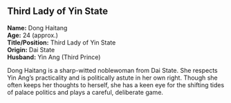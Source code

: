 ## Third Lady of Yin State  
**Name:** Dong Haitang  
**Age:** 24 (approx.)  
**Title/Position:** Third Lady of Yin State  
**Origin:** Dai State  
**Husband:** Yin Ang (Third Prince)

Dong Haitang is a sharp-witted noblewoman from Dai State. She respects Yin Ang’s practicality and is politically astute in her own right. Though she often keeps her thoughts to herself, she has a keen eye for the shifting tides of palace politics and plays a careful, deliberate game.
